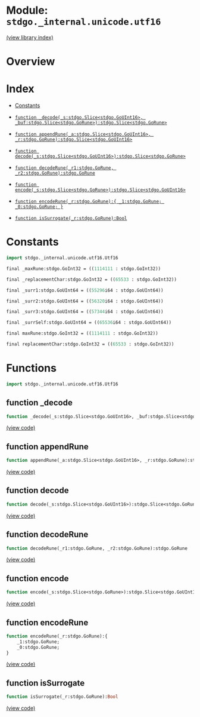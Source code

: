# Module: `stdgo._internal.unicode.utf16`

[(view library index)](../../../stdgo.md)


# Overview



# Index


- [Constants](<#constants>)

- [`function _decode(_s:stdgo.Slice<stdgo.GoUInt16>, _buf:stdgo.Slice<stdgo.GoRune>):stdgo.Slice<stdgo.GoRune>`](<#function-_decode>)

- [`function appendRune(_a:stdgo.Slice<stdgo.GoUInt16>, _r:stdgo.GoRune):stdgo.Slice<stdgo.GoUInt16>`](<#function-appendrune>)

- [`function decode(_s:stdgo.Slice<stdgo.GoUInt16>):stdgo.Slice<stdgo.GoRune>`](<#function-decode>)

- [`function decodeRune(_r1:stdgo.GoRune, _r2:stdgo.GoRune):stdgo.GoRune`](<#function-decoderune>)

- [`function encode(_s:stdgo.Slice<stdgo.GoRune>):stdgo.Slice<stdgo.GoUInt16>`](<#function-encode>)

- [`function encodeRune(_r:stdgo.GoRune):{
	_1:stdgo.GoRune;
	_0:stdgo.GoRune;
}`](<#function-encoderune>)

- [`function isSurrogate(_r:stdgo.GoRune):Bool`](<#function-issurrogate>)

# Constants


```haxe
import stdgo._internal.unicode.utf16.Utf16
```


```haxe
final _maxRune:stdgo.GoInt32 = ((1114111 : stdgo.GoInt32))
```


```haxe
final _replacementChar:stdgo.GoInt32 = ((65533 : stdgo.GoInt32))
```


```haxe
final _surr1:stdgo.GoUInt64 = ((55296i64 : stdgo.GoUInt64))
```


```haxe
final _surr2:stdgo.GoUInt64 = ((56320i64 : stdgo.GoUInt64))
```


```haxe
final _surr3:stdgo.GoUInt64 = ((57344i64 : stdgo.GoUInt64))
```


```haxe
final _surrSelf:stdgo.GoUInt64 = ((65536i64 : stdgo.GoUInt64))
```


```haxe
final maxRune:stdgo.GoInt32 = ((1114111 : stdgo.GoInt32))
```


```haxe
final replacementChar:stdgo.GoInt32 = ((65533 : stdgo.GoInt32))
```


# Functions


```haxe
import stdgo._internal.unicode.utf16.Utf16
```


## function \_decode


```haxe
function _decode(_s:stdgo.Slice<stdgo.GoUInt16>, _buf:stdgo.Slice<stdgo.GoRune>):stdgo.Slice<stdgo.GoRune>
```


[\(view code\)](<./Utf16.hx#L66>)


## function appendRune


```haxe
function appendRune(_a:stdgo.Slice<stdgo.GoUInt16>, _r:stdgo.GoRune):stdgo.Slice<stdgo.GoUInt16>
```


[\(view code\)](<./Utf16.hx#L53>)


## function decode


```haxe
function decode(_s:stdgo.Slice<stdgo.GoUInt16>):stdgo.Slice<stdgo.GoRune>
```


[\(view code\)](<./Utf16.hx#L62>)


## function decodeRune


```haxe
function decodeRune(_r1:stdgo.GoRune, _r2:stdgo.GoRune):stdgo.GoRune
```


[\(view code\)](<./Utf16.hx#L14>)


## function encode


```haxe
function encode(_s:stdgo.Slice<stdgo.GoRune>):stdgo.Slice<stdgo.GoUInt16>
```


[\(view code\)](<./Utf16.hx#L28>)


## function encodeRune


```haxe
function encodeRune(_r:stdgo.GoRune):{
	_1:stdgo.GoRune;
	_0:stdgo.GoRune;
}
```


[\(view code\)](<./Utf16.hx#L20>)


## function isSurrogate


```haxe
function isSurrogate(_r:stdgo.GoRune):Bool
```


[\(view code\)](<./Utf16.hx#L11>)


